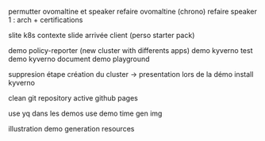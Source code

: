 
permutter ovomaltine et speaker
refaire ovomaltine (chrono)
refaire speaker 1 : arch + certifications

slite k8s contexte
slide arrivée client (perso starter pack)

demo policy-reporter (new cluster with differents apps)
demo kyverno test
demo kyverno document
demo playground

suppresion étape création du cluster
 -> presentation lors de la démo install kyverno

clean git repository
active github pages

use yq dans les demos
use demo time gen img

illustration demo generation resources

